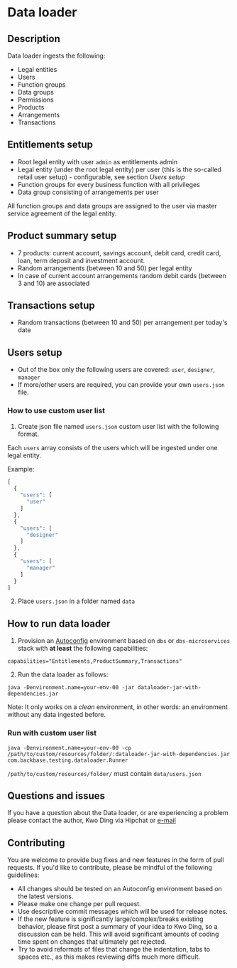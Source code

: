 # Data loader

## Description
Data loader ingests the following:
- Legal entities
- Users
- Function groups
- Data groups
- Permissions
- Products
- Arrangements
- Transactions

## Entitlements setup
- Root legal entity with user `admin` as entitlements admin
- Legal entity (under the root legal entity) per user (this is the so-called retail user setup) - configurable, see section *Users setup*
- Function groups for every business function with all privileges
- Data group consisting of arrangements per user

All function groups and data groups are assigned to the user via master service agreement of the legal entity.

## Product summary setup
- 7 products: current account, savings account, debit card, credit card, loan, term deposit and investment account.
- Random arrangements (between 10 and 50) per legal entity
- In case of current account arrangements random debit cards (between 3 and 10) are associated

## Transactions setup
- Random transactions (between 10 and 50) per arrangement per today's date

## Users setup
- Out of the box only the following users are covered: `user`, `designer`, `manager`
- If more/other users are required, you can provide your own `users.json` file.

### How to use custom user list
1. Create json file named `users.json` custom user list with the following format.

Each `users` array consists of the users which will be ingested under one legal entity.

Example:
```javascript
[
  {
    "users": [
      "user"
    ]
  },
  {
    "users": [
      "designer"
    ]
  },
  {
    "users": [
      "manager"
    ]
  }
]
```
2. Place `users.json` in a folder named `data`

## How to run data loader
1. Provision an [Autoconfig](https://backbase.atlassian.net/wiki/x/94BtC) environment based on `dbs` or `dbs-microservices` stack with **at least** the following capabilities:
```
capabilities="Entitlements,ProductSummary,Transactions"
```
2. Run the data loader as follows:
```
java -Denvironment.name=your-env-00 -jar dataloader-jar-with-dependencies.jar
```
Note: It only works on a *clean* environment, in other words: an environment without any data ingested before.

### Run with custom user list
```
java -Denvironment.name=your-env-00 -cp /path/to/custom/resources/folder/:dataloader-jar-with-dependencies.jar com.backbase.testing.dataloader.Runner
```
`/path/to/custom/resources/folder/` must contain `data/users.json`

## Questions and issues
If you have a question about the Data loader, or are experiencing a problem please contact the author, Kwo Ding via Hipchat or [e-mail](mailto:kwo@backbase.com)

## Contributing
You are welcome to provide bug fixes and new features in the form of pull requests. If you'd like to contribute, please be mindful of the following guidelines:

- All changes should be tested on an Autoconfig environment based on the latest versions.
- Please make one change per pull request.
- Use descriptive commit messages which will be used for release notes.
- If the new feature is significantly large/complex/breaks existing behavior, please first post a summary of your idea to Kwo Ding, so a discussion can be held. This will avoid significant amounts of coding time spent on changes that ultimately get rejected.
- Try to avoid reformats of files that change the indentation, tabs to spaces etc., as this makes reviewing diffs much more difficult.